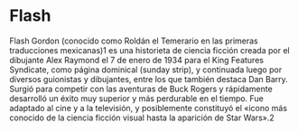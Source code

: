 # Flash

Flash Gordon (conocido como Roldán el Temerario en las primeras traducciones mexicanas)1​ es una historieta de ciencia ficción creada por el dibujante Alex Raymond el 7 de enero de 1934 para el King Features Syndicate, como página dominical (sunday strip), y continuada luego por diversos guionistas y dibujantes, entre los que también destaca Dan Barry. Surgió para competir con las aventuras de Buck Rogers y rápidamente desarrolló un éxito muy superior y más perdurable en el tiempo. Fue adaptado al cine y a la televisión, y posiblemente constituyó el «icono más conocido de la ciencia ficción visual hasta la aparición de Star Wars».2
